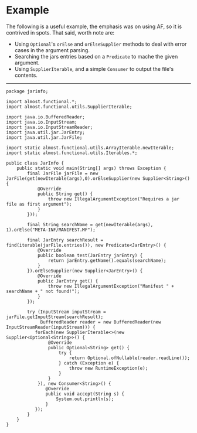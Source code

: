 # Example
The following is a useful example, the emphasis was on using AF, so it is contrived in spots. That said, worth note are:

* Using `Optional`'s `orElse` and `orElseSupplier` methods to deal with error cases in the argument parsing.
* Searching the jars entries based on a `Predicate` to mache the given argument.
* Using `SupplierIterable`, and a simple `Consumer` to output the file's contents.   

-----
	package jarinfo;
	
	import almost.functional.*;
	import almost.functional.utils.SupplierIterable;
	
	import java.io.BufferedReader;
	import java.io.InputStream;
	import java.io.InputStreamReader;
	import java.util.jar.JarEntry;
	import java.util.jar.JarFile;
	
	import static almost.functional.utils.ArrayIterable.newIterable;
	import static almost.functional.utils.Iterables.*;
	
	public class JarInfo {
	    public static void main(String[] args) throws Exception {
	        final JarFile jarFile = new JarFile(get(newIterable(args),0).orElseSupplier(new Supplier<String>() {
	            @Override
	            public String get() {
	                throw new IllegalArgumentException("Requires a jar file as first argument");
	            }
	        }));
	
	        final String searchName = get(newIterable(args), 1).orElse("META-INF/MANIFEST.MF");
	
	        final JarEntry searchResult = find(iterable(jarFile.entries()), new Predicate<JarEntry>() {
	            @Override
	            public boolean test(JarEntry jarEntry) {
	                return jarEntry.getName().equals(searchName);
	            }
	        }).orElseSupplier(new Supplier<JarEntry>() {
	            @Override
	            public JarEntry get() {
	                throw new IllegalArgumentException("Manifest " + searchName + " not found!");
	            }
	        });
	
	        try (InputStream inputStream = jarFile.getInputStream(searchResult);
	             BufferedReader reader = new BufferedReader(new InputStreamReader(inputStream))) {
	           forEach(new SupplierIterable<>(new Supplier<Optional<String>>() {
	                @Override
	                public Optional<String> get() {
	                    try {
	                        return Optional.ofNullable(reader.readLine());
	                    } catch (Exception e) {
	                        throw new RuntimeException(e);
	                    }
	                }
	            }), new Consumer<String>() {
	               @Override
	               public void accept(String s) {
	                   System.out.println(s);
	               }
	           });
	        }
	    }
	}